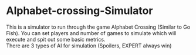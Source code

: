 # Alphabet-crossing-Simulator

This is a simulator to run through the game Alphabet Crossing (Similar to Go Fish). You can set players and number of games to simulate which will execute and spit out some basic metrics.  
There are 3 types of AI for simulation (Spoilers, EXPERT always win)
